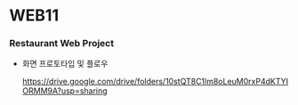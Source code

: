 # WEB11
### Restaurant Web Project

- 화면 프로토타입 및 플로우

   https://drive.google.com/drive/folders/10stQT8C1lm8oLeuM0rxP4dKTYIORMM9A?usp=sharing

